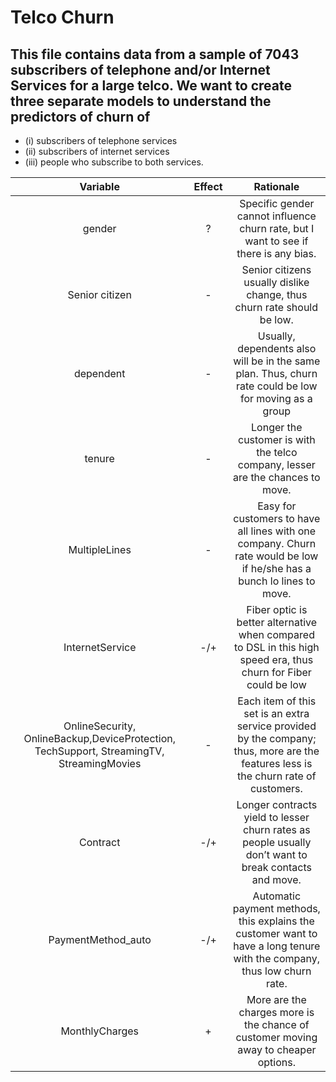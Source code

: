
# Telco Churn

## This file contains data from a sample of 7043 subscribers of telephone and/or Internet Services for a large telco. We want to create three separate models to understand the predictors of churn of 
- (i) subscribers of telephone services 
- (ii) subscribers of internet services
- (iii) people who subscribe to both services.


**Variable**|**Effect**|**Rationale**
:-----:|:-----:|:-----:
gender|?|Specific gender cannot influence churn rate, but I want to see if there is any bias.
Senior citizen|-|Senior citizens usually dislike change, thus churn rate should be low.
dependent|-|Usually, dependents also will be in the same plan. Thus, churn rate could be low for moving as a group
tenure|-|Longer the customer is with the telco company, lesser are the chances to move.
MultipleLines|-|Easy for customers to have all lines with one company. Churn rate would be low if he/she has a bunch lo lines to move.
InternetService|-/+|Fiber optic is better alternative when compared to DSL in this high speed era, thus churn for Fiber could be low
OnlineSecurity, OnlineBackup,DeviceProtection, TechSupport, StreamingTV, StreamingMovies|-|Each item of this set is an extra service provided by the company; thus, more are the features less is the churn rate of customers.
Contract|-/+|Longer contracts yield to lesser churn rates as people usually don’t want to break contacts and move. 
PaymentMethod\_auto|-/+|Automatic payment methods, this explains the customer want to have a long tenure with the company, thus low churn rate. 
MonthlyCharges|+|More are the charges more is the chance of customer moving away to cheaper options.
